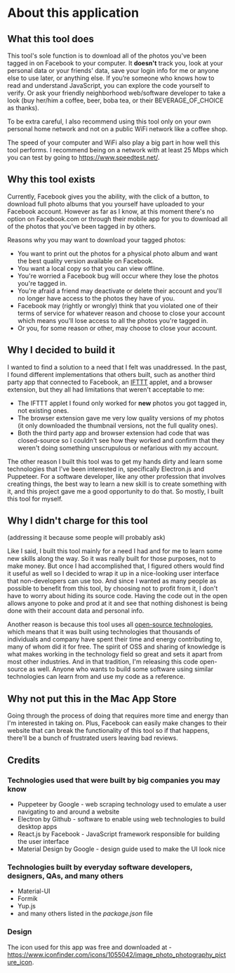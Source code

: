 # About this application

## What this tool does

This tool's sole function is to download all of the photos you've been tagged in on Facebook to your computer.  It **doesn't** track you, look at your personal data or your friends' data, save your login info for me or anyone else to use later, or anything else. If you’re someone who knows how to read and understand JavaScript, you can explore the code yourself to verify.  Or ask your friendly neighborhood web/software developer to take a look (buy her/him a coffee, beer, boba tea, or their BEVERAGE_OF_CHOICE as thanks).

To be extra careful, I also recommend using this tool only on your own personal home network and not on a public WiFi network like a coffee shop.

The speed of your computer and WiFi also play a big part in how well this tool performs.  I recommend being on a network with at least 25 Mbps which you can test by going to https://www.speedtest.net/.

## Why this tool exists

Currently, Facebook gives you the ability, with the click of a button, to download full photo albums that you yourself have uploaded to your Facebook account.  However as far as I know, at this moment there's no option on Facebook.com or through their mobile app for you to download all of the photos that you've been tagged in by others.

Reasons why you may want to download your tagged photos:

- You want to print out the photos for a physical photo album and want the best quality version available on Facebook.
- You want a local copy so that you can view offline.
- You're worried a Facebook bug will occur where they lose the photos you're tagged in.
- You're afraid a friend may deactivate or delete their account and you'll no longer have access to the photos they have of you.
- Facebook may (rightly or wrongly) think that you violated one of their terms of service for whatever reason and choose to close your account which means you'll lose access to all the photos you're tagged in.
- Or you, for some reason or other, may choose to close your account.

## Why I decided to build it

I wanted to find a solution to a need that I felt was unaddressed.  In the past, I found different implementations that others built, such as another third party app that connected to Facebook, an [IFTTT](https://ifttt.com/) applet, and a browser extension, but they all had limitations that weren't acceptable to me:

- The IFTTT applet I found only worked for **new** photos you got tagged in, not existing ones.
- The browser extension gave me very low quality versions of my photos (it only downloaded the thumbnail versions, not the full quality ones).
- Both the third party app and browser extension had code that was closed-source so I couldn't see how they worked and confirm that they weren't doing something unscrupulous or nefarious with my account.

The other reason I built this tool was to get my hands dirty and learn some technologies that I've been interested in, specifically Electron.js and Puppeteer.  For a software developer, like any other profession that involves creating things, the best way to learn a new skill is to create something with it, and this project gave me a good opportunity to do that.  So mostly, I built this tool for myself.

## Why I didn't charge for this tool

(addressing it because some people will probably ask)

Like I said, I built this tool mainly for a need I had and for me to learn some new skills along the way.  So it was really built for those purposes, not to make money. But once I had accomplished that, I figured others would find it useful as well so I decided to wrap it up in a nice-looking user interface that non-developers can use too.  And since I wanted as many people as possible to benefit from this tool, by choosing not to profit from it, I don't have to worry about hiding its source code. Having the code out in the open allows anyone to poke and prod at it and see that nothing dishonest is being done with their account data and personal info.

Another reason is because this tool uses all [open-source technologies](https://en.wikipedia.org/wiki/Open-source_software), which means that it was built using technologies that thousands of individuals and company have spent their time and energy contributing to, many of whom did it for free. The spirit of OSS and sharing of knowledge is what makes working in the technology field so great and sets it apart from most other industries. And in that tradition, I'm releasing this code open-source as well. Anyone who wants to build some software using similar technologies can learn from and use my code as a reference.

## Why not put this in the Mac App Store

Going through the process of doing that requires more time and energy than I'm interested in taking on.  Plus, Facebook can easily make changes to their website that can break the functionality of this tool so if that happens, there'll be a bunch of frustrated users leaving bad reviews.

## Credits

### Technologies used that were built by big companies you may know

- Puppeteer by Google - web scraping technology used to emulate a user navigating to and around a website
- Electron by Github - software to enable using web technologies to build desktop apps
- React.js by Facebook - JavaScript framework responsible for building the user interface
- Material Design by Google - design guide used to make the UI look nice

### Technologies built by everyday software developers, designers, QAs, and many others

- Material-UI
- Formik
- Yup.js
- and many others listed in the *package.json* file

### Design

The icon used for this app was free and downloaded at -  https://www.iconfinder.com/icons/1055042/image_photo_photography_picture_icon.
